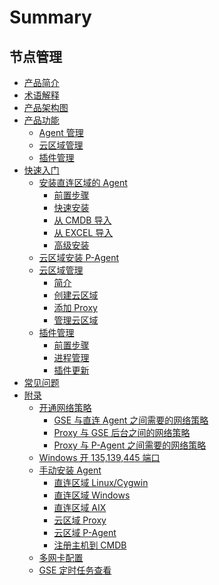 # Summary

## 节点管理
* [产品简介](README.md)
* [术语解释](术语解释/glossary.md)
* [产品架构图](产品架构图/architecture.md)
* [产品功能]()
    * [Agent 管理](产品功能/agent.md)
    * [云区域管理](产品功能/cloud_mgr.md)
    * [插件管理](产品功能/plugin_mg.md)
* [快速入门]()
    * [安装直连区域的 Agent]()
        * [前置步骤](快速入门/agent0.md)
        * [快速安装](快速入门/quick_setup.md)
        * [从 CMDB 导入](快速入门/from_cmdb.md)
        * [从 EXCEL 导入](快速入门/from_excel.md)
        * [高级安装](快速入门/advance_setup.md)
    * [云区域安装 P-Agent](快速入门/pagent.md)
    * [云区域管理]()
        * [简介](快速入门/cloud_manage.md)
        * [创建云区域](快速入门/create_cloud.md)
        * [添加 Proxy](快速入门/add_proxy.md)
        * [管理云区域](快速入门/cloud_mgr.md)
    * [插件管理]()
        * [前置步骤](快速入门/plugins0.md)
        * [进程管理](快速入门/process_mgr.md)
        * [插件更新](快速入门/upgrade_plugins.md)
* [常见问题](常见问题/faq.md)
* [附录]()
    * [开通网络策略]()
        * [GSE 与直连 Agent 之间需要的网络策略](附录/network_policy.md)
        * [Proxy 与 GSE 后台之间的网络策略](附录/network_policy_proxy.md)
        * [Proxy 与 P-Agent 之间需要的网络策略](附录/network_policy_pagent.md)
    * [Windows 开 135,139,445 端口](附录/smb.md)
    * [手动安装 Agent]()
        * [直连区域 Linux/Cygwin](附录/使用脚本/direct.md)
        * [直连区域 Windows](附录/使用脚本/direct2.md)
        * [直连区域 AIX](附录/使用脚本/direct3.md)
        * [云区域 Proxy](附录/使用脚本/proxy.md)
        * [云区域 P-Agent](附录/使用脚本/pagent.md)
        * [注册主机到 CMDB](附录/使用脚本/add2cmdb.md)
    * [多网卡配置](附录/multiple_interface.md)
    * [GSE 定时任务查看](附录/Agent_Status.md)
